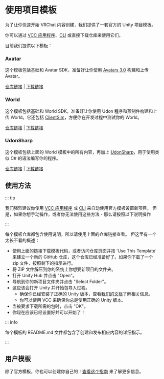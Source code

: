 # 使用项目模板

为了让你快速开始 VRChat 内容创建，我们提供了一套官方的 Unity 项目模板。

你可以通过 [VCC 应用程序](/vcc.docs.vrchat.com/guides/getting-started)、[CLI](/vcc.docs.vrchat.com/vpm/cli) 或直接下载仓库来使用它们。

目前我们提供以下模板：

### Avatar

这个模板包括基础和 Avatar SDK，准备好让你使用 [Avatars 3.0](https://docs.vrchat.com/docs/avatars-30) 构建和上传 Avatar。

[仓库链接](https://github.com/vrchat-community/template-avatar) | [下载链接](https://github.com/vrchat-community/template-avatar/archive/refs/heads/main.zip)

### World
这个模板包括基础和 World SDK，准备好让你使用 Udon 程序和预制件构建和上传 World。它还包括 [ClientSim](https://clientsim.docs.vrchat.com/)，方便你在开发过程中测试你的 World。

[仓库链接](https://github.com/vrchat-community/template-world) | [下载链接](https://github.com/vrchat-community/template-world/archive/refs/heads/main.zip)

### UdonSharp
这个模板包括上面的 World 模板中的所有内容，再加上 [UdonSharp](https://github.com/vrchat-community/UdonSharp)，用于使用类似 C# 的语法编写你的程序。

[仓库链接](https://github.com/vrchat-community/template-udonsharp) | [下载链接](https://github.com/vrchat-community/template-udonsharp/archive/refs/heads/main.zip)

## 使用方法

::: tip

我们强烈建议你使用 [VCC 应用程序](/vcc.docs.vrchat.com/guides/getting-started) 或 [CLI](/vcc.docs.vrchat.com/vpm/cli) 来自动使用官方模板设置新项目。
但是，如果你想手动操作，或者你无法使用这些方法 - 那么请按照以下说明操作

:::

每个模板仓库都包含使用说明，所以请使用上面的仓库链接查看。
但这里有一个太长不看的概述：

- 使用上面的链接下载模板代码，或者访问仓库页面并按 'Use This Template' 来建立一个新的 GitHub 仓库，这个仓库已经准备好了。如果你下载了一个 zip 文件，按照剩下的指示进行。
- 将 ZIP 文件解压到你的系统上你想要新项目的文件夹。
- 打开 Unity Hub 并点击 "Open"。
- 导航到你的新项目文件夹并点击 "Select Folder"。
- 这应该会打开 Unity 并开始包导入过程。
  - 确保你已经安装了正确的 Unity 版本，查看[我们的文档](https://docs.vrchat.com/docs/current-unity-version)了解相关信息。
  - 你可以使用 VCC 来确保你总是使用正确的 Unity 版本。
- 当被要求下载所需的包时，点击 "OK"。
- 你现在应该已经设置好并可以开始了！

::: info

每个模板的 README.md 文件都包含了创建和发布相应内容的详细指示。

:::

## 用户模板

除了官方模板，你也可以创建你自己的！[查看这个指南](/vcc.docs.vrchat.com/vpm/templates#user-templates) 来了解更多信息。